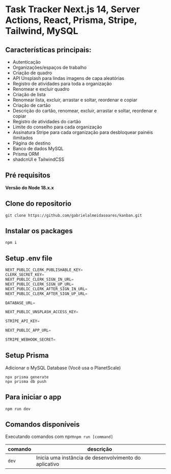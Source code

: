 <h1>Task Tracker Next.js 14, Server Actions, React, Prisma, Stripe, Tailwind, MySQL</h1>



<h2>Características principais:</h2>

- Autenticação
- Organizações/espaços de trabalho
- Criação de quadro
- API Unsplash para lindas imagens de capa aleatórias
- Registro de atividades para toda a organização
- Renomear e excluir quadro
- Criação de lista
- Renomear lista, excluir, arrastar e soltar, reordenar e copiar
- Criação de cartão
- Descrição do cartão, renomear, excluir, arrastar e soltar, reordenar e copiar
- Registro de atividades do cartão
- Limite do conselho para cada organização
- Assinatura Stripe para cada organização para desbloquear painéis ilimitados
- Página de destino
- Banco de dados MySQL
- Prisma ORM
- shadcnUI e TailwindCSS

<h2>Pré requisitos</h2>
<strong>Versão do Node 18.x.x</strong>

<h2>Clone do repositorio</h2>

```
git clone https://github.com/gabrielalmeidasoares/kanban.git
```

<h2>Instalar os packages</h2>

```
npm i
```

<h2>Setup .env file</h2>

```SQL
NEXT_PUBLIC_CLERK_PUBLISHABLE_KEY=
CLERK_SECRET_KEY=
NEXT_PUBLIC_CLERK_SIGN_IN_URL=
NEXT_PUBLIC_CLERK_SIGN_UP_URL=
NEXT_PUBLIC_CLERK_AFTER_SIGN_IN_URL=
NEXT_PUBLIC_CLERK_AFTER_SIGN_UP_URL=

DATABASE_URL=

NEXT_PUBLIC_UNSPLASH_ACCESS_KEY=

STRIPE_API_KEY=

NEXT_PUBLIC_APP_URL=

STRIPE_WEBHOOK_SECRET=
```

<h2>Setup Prisma</h2>
Adicionar o MySQL Database (Você usa o PlanetScale)

```
npx prisma generate
npx prisma db push
```
<h2>Para iniciar o app</h2>

```
npm run dev
```

<h2>Comandos disponíveis</h2>

Executando comandos com npm`npm run [command]`


|comando|descrição|
|---|---|
|  `dev` | Inicia uma instância de desenvolvimento do aplicativo  |
